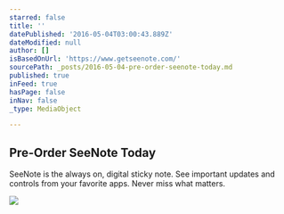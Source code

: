 ```yaml
---
starred: false
title: ''
datePublished: '2016-05-04T03:00:43.889Z'
dateModified: null
author: []
isBasedOnUrl: 'https://www.getseenote.com/'
sourcePath: _posts/2016-05-04-pre-order-seenote-today.md
published: true
inFeed: true
hasPage: false
inNav: false
_type: MediaObject

---
```

<article style=""><h1>Pre-Order SeeNote Today</h1><p>SeeNote is the always on, digital sticky note. See important updates and controls from your favorite apps. Never miss what matters.</p><img src="http://storage.googleapis.com/instapage-user-media/0738f8a1/2076619-0-fb-share.001.jpeg" /></article>